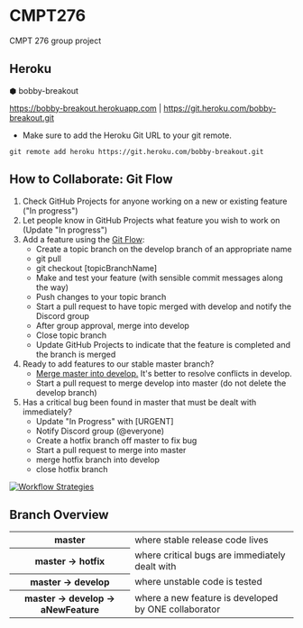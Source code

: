 # CMPT276
CMPT 276 group project

## Heroku
⬢ bobby-breakout

https://bobby-breakout.herokuapp.com | https://git.heroku.com/bobby-breakout.git

* Make sure to add the Heroku Git URL to your git remote.
```
git remote add heroku https://git.heroku.com/bobby-breakout.git
```

## How to Collaborate: Git Flow

<ol>
<li>Check GitHub Projects for anyone working on a new or existing feature ("In progress")</li>
<li>Let people know in GitHub Projects what feature you wish to work on (Update "In progress")</li>
<li>Add a feature using the <a href=https://git-scm.com/book/en/v2/Git-Branching-Branching-Workflows>Git Flow</a>:
    <ul>
    <li>Create a topic branch on the develop branch of an appropriate name</li>
    <li>git pull</li>
    <li>git checkout [topicBranchName]</li>
    <li>Make and test your feature (with sensible commit messages along the way)</li>
    <li>Push changes to your topic branch</li>
    <li>Start a pull request to have topic merged with develop and notify the Discord group</li>
    <li>After group approval, merge into develop</li>
    <li>Close topic branch</li>
    <li>Update GitHub Projects to indicate that the feature is completed and the branch is merged</li>
    </ul>
</li>
<li>Ready to add features to our stable master branch?
    <ul>
    <li><a href =https://stackoverflow.com/questions/14168677/merge-development-branch-with-master>Merge master into develop.</a> It's better to resolve conflicts in develop.</li>
    <li>Start a pull request to merge develop into master (do not delete the develop branch)</li>
    </ul>
</li>
<li>Has a critical bug been found in master that must be dealt with immediately?
    <ul>
        <li>Update "In Progress" with [URGENT]</li>
        <li>Notify Discord group (@everyone)</li>
        <li>Create a hotfix branch off master to fix bug</li>
        <li>Start a pull request to merge into master</li>
        <li>merge hotfix branch into develop</li>
        <li>close hotfix branch</li>
    </ul>
</li>
</ol>

[![Workflow Strategies](http://img.youtube.com/vi/aJnFGMclhU8/0.jpg)](https://youtu.be/aJnFGMclhU8?t=194)

## Branch Overview
<table>
    <tr>
        <th>master</th>
        <td>where stable release code lives</td>
    </tr>
    <tr>
        <th>master -> hotfix</th>
        <td>where critical bugs are immediately dealt with</td>
    </tr>
    <tr>
        <th>master -> develop</th>
        <td>where unstable code is tested</td>
    </tr>
    <tr>
        <th>master -> develop -> aNewFeature</th>
        <td>where a new feature is developed by ONE collaborator</td>
    </tr>
</table>
